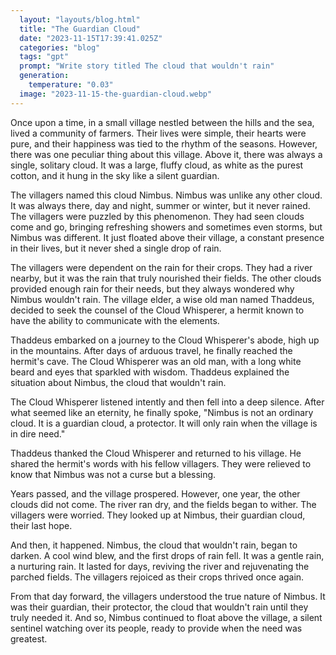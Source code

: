 ```yaml
---
  layout: "layouts/blog.html"
  title: "The Guardian Cloud"
  date: "2023-11-15T17:39:41.025Z"
  categories: "blog"
  tags: "gpt"
  prompt: "Write story titled The cloud that wouldn't rain"
  generation: 
    temperature: "0.03"
  image: "2023-11-15-the-guardian-cloud.webp"
---
```

Once upon a time, in a small village nestled between the hills and the sea, lived a community of farmers. Their lives were simple, their hearts were pure, and their happiness was tied to the rhythm of the seasons. However, there was one peculiar thing about this village. Above it, there was always a single, solitary cloud. It was a large, fluffy cloud, as white as the purest cotton, and it hung in the sky like a silent guardian.

The villagers named this cloud Nimbus. Nimbus was unlike any other cloud. It was always there, day and night, summer or winter, but it never rained. The villagers were puzzled by this phenomenon. They had seen clouds come and go, bringing refreshing showers and sometimes even storms, but Nimbus was different. It just floated above their village, a constant presence in their lives, but it never shed a single drop of rain.

The villagers were dependent on the rain for their crops. They had a river nearby, but it was the rain that truly nourished their fields. The other clouds provided enough rain for their needs, but they always wondered why Nimbus wouldn't rain. The village elder, a wise old man named Thaddeus, decided to seek the counsel of the Cloud Whisperer, a hermit known to have the ability to communicate with the elements.

Thaddeus embarked on a journey to the Cloud Whisperer's abode, high up in the mountains. After days of arduous travel, he finally reached the hermit's cave. The Cloud Whisperer was an old man, with a long white beard and eyes that sparkled with wisdom. Thaddeus explained the situation about Nimbus, the cloud that wouldn't rain.

The Cloud Whisperer listened intently and then fell into a deep silence. After what seemed like an eternity, he finally spoke, "Nimbus is not an ordinary cloud. It is a guardian cloud, a protector. It will only rain when the village is in dire need."

Thaddeus thanked the Cloud Whisperer and returned to his village. He shared the hermit's words with his fellow villagers. They were relieved to know that Nimbus was not a curse but a blessing.

Years passed, and the village prospered. However, one year, the other clouds did not come. The river ran dry, and the fields began to wither. The villagers were worried. They looked up at Nimbus, their guardian cloud, their last hope.

And then, it happened. Nimbus, the cloud that wouldn't rain, began to darken. A cool wind blew, and the first drops of rain fell. It was a gentle rain, a nurturing rain. It lasted for days, reviving the river and rejuvenating the parched fields. The villagers rejoiced as their crops thrived once again.

From that day forward, the villagers understood the true nature of Nimbus. It was their guardian, their protector, the cloud that wouldn't rain until they truly needed it. And so, Nimbus continued to float above the village, a silent sentinel watching over its people, ready to provide when the need was greatest.
